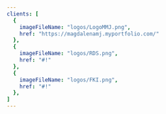 ```yaml
---
clients: [
  {
    imageFileName: "logos/LogoMMJ.png",
    href: "https://magdalenamj.myportfolio.com/"
  }, 
  {
    imageFileName: "logos/RDS.png",
    href: "#!"
  },
  {
    imageFileName: "logos/FKI.png",
    href: "#!"
  },
]
---
```


